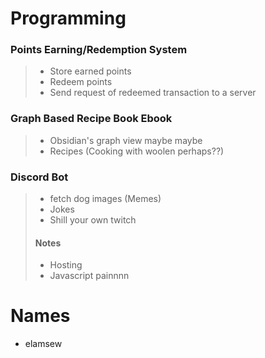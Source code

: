 # Programming
### Points Earning/Redemption System
>- Store earned points
>- Redeem points
>- Send request of redeemed transaction to a server

### Graph Based Recipe Book Ebook
>- Obsidian's graph view maybe maybe
>- Recipes (Cooking with woolen perhaps??)

### Discord Bot
>- fetch dog images (Memes)
>- Jokes 
>- Shill your own twitch
>#### Notes
>- Hosting
>- Javascript painnnn
# Names
- elamsew 
